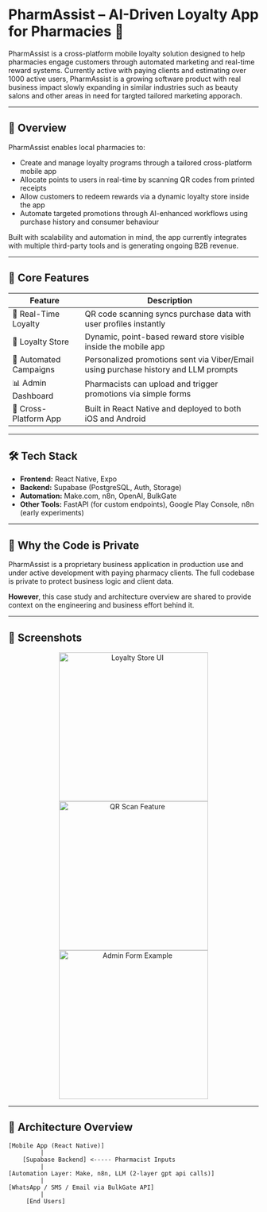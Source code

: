 # PharmAssist – AI-Driven Loyalty App for Pharmacies 💊

PharmAssist is a cross-platform mobile loyalty solution designed to help pharmacies engage customers through automated marketing and real-time reward systems. Currently active with paying clients and estimating over 1000 active users, PharmAssist is a growing software product with real business impact slowly expanding in similar industries such as beauty salons and other areas in need for targted tailored marketing apporach.

---

## 🚀 Overview

PharmAssist enables local pharmacies to:
- Create and manage loyalty programs through a tailored cross-platform mobile app
- Allocate points to users in real-time by scanning QR codes from printed receipts
- Allow customers to redeem rewards via a dynamic loyalty store inside the app
- Automate targeted promotions through AI-enhanced workflows using purchase history and consumer behaviour

Built with scalability and automation in mind, the app currently integrates with multiple third-party tools and is generating ongoing B2B revenue.

---

## 🧠 Core Features

| Feature | Description |
|--------|-------------|
| 🎯 Real-Time Loyalty | QR code scanning syncs purchase data with user profiles instantly |
| 🏪 Loyalty Store | Dynamic, point-based reward store visible inside the mobile app |
| 🤖 Automated Campaigns | Personalized promotions sent via Viber/Email using purchase history and LLM prompts |
| 📊 Admin Dashboard | Pharmacists can upload and trigger promotions via simple forms |
| 📱 Cross-Platform App | Built in React Native and deployed to both iOS and Android |

---

## 🛠️ Tech Stack

- **Frontend:** React Native, Expo
- **Backend:** Supabase (PostgreSQL, Auth, Storage)
- **Automation:** Make.com, n8n, OpenAI, BulkGate
- **Other Tools:** FastAPI (for custom endpoints), Google Play Console, n8n (early experiments)

---

## 🔐 Why the Code is Private

PharmAssist is a proprietary business application in production use and under active development with paying pharmacy clients. The full codebase is private to protect business logic and client data.

**However**, this case study and architecture overview are shared to provide context on the engineering and business effort behind it.

---

## 📸 Screenshots

<p align="center">
  <img src="screenshots/loyalty-store.png" width="300" alt="Loyalty Store UI" />
  <img src="screenshots/qr-scan.png" width="300" alt="QR Scan Feature" />
  <img src="screenshots/admin-form.png" width="300" alt="Admin Form Example" />
</p>

---

## 🧱 Architecture Overview

```plaintext
[Mobile App (React Native)]
         |
    [Supabase Backend] <----- Pharmacist Inputs
         |
[Automation Layer: Make, n8n, LLM (2-layer gpt api calls)]
         |
[WhatsApp / SMS / Email via BulkGate API]
         |
     [End Users]
